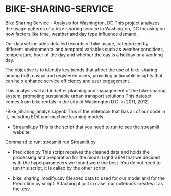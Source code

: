 # BIKE-SHARING-SERVICE
Bike Sharing Service - Analysis for Washington, DC This project analyzes the usage patterns of a bike-sharing service in Washington, DC focusing on how factors like time, weather and day type influence demand.

Our dataset includes detailed records of bike usage, categorized by different environmental and temporal variables such as weather conditions, temperature, hour of the day and whether the day is a holiday or a working day.

The objective is to identify key trends that affect the use of bike-sharing among both casual and registered users, providing actionable insights that can help enhance service efficiency and user engagement.

This analysis will aid in better planning and management of the bike-sharing system, promoting sustainable urban transport solutions
This dataset comes from bike rentals in the city of Washington D.C. in 2011, 2012.

-Bike_Sharing_analysis.ipynb
This is the notebook that has all of our code in it, including EDA and machine learning models.

- Streamlit.py
This is the script that you need to run to see the streamlit website.

Command to run:
streamlit run Streamlit.py

- Prediction.py 
This script receives the cleaned data and holds the processing and preparation for the model LightLGBM that we decided with the hyperparameters we found were the best. You do not need to run this script, it is called by the other script.

- bike_sharing_modify.csv 
Cleaned data to used for our model and for the Prediction.py script.
Attaching it just in case, our notebook creates it as the .csv.


